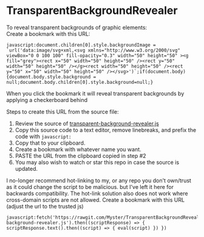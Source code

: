 TransparentBackgroundRevealer
=============================

To reveal transparent backgrounds of graphic elements:  
Create a bookmark with this URL:
```
javascript:document.children[0].style.backgroundImage = `url('data:image/svg+xml,<svg xmlns="http://www.w3.org/2000/svg" viewBox="0 0 100 100" fill-opacity="0.3" width="50" height="50" ><g fill="grey"><rect x="50" width="50" height="50" /><rect y="50" width="50" height="50" /></g><rect width="50" height="50" /><rect y="50" x="50" width="50" height="50" /></svg>')`;if(document.body){document.body.style.background = null;document.body.children[0].style.background=null;}
```
When you click the bookmark it will reveal transparent backgrounds by applying a checkerboard behind

Steps to create this URL from the source file:
1. Review the source of [transparent-background-revealer.js](https://github.com/Myster/TransparentBackgroundRevealer/blob/main/transparent-background-revealer.js) 
2. Copy this source code to a text editor, remove linebreaks, and prefix the code with `javascript:`
3. Copy that to your clipboard.
4. Create a bookmark with whatever name you want.
5. PASTE the URL from the clipboard copied in step #2
6. You may also wish to watch or star this repo in case the source is updated.

I no-longer recommend hot-linking to my, or any repo you don't own/trust as it could change the script to be malicious. but I've left it here for backwards compatibility.
The hot-link solution also does not work where cross-domain scripts are not allowed.
Create a bookmark with this URL (adjust the url to the trusted js)
```
javascript:fetch('https://rawgit.com/Myster/TransparentBackgroundRevealer/master/transparent-background-revealer.js').then((scriptResponse) => { scriptResponse.text().then((script) => { eval(script) }) })
```
